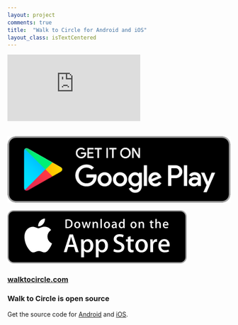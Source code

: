 ```yaml
---
layout: project
comments: true
title:  "Walk to Circle for Android and iOS"
layout_class: isTextCentered
---
```


<div class='embed-container'><iframe src='http://www.youtube.com/embed/9t9X_Psq4vM?rel=0' frameborder='0' allowfullscreen></iframe></div>

<br>

<a href='https://play.google.com/store/apps/details?id=com.evgenii.walktocircle' title='Download Walk to Circle on App Store'><img src='/image/logos/google_play_badge.png' alt='Get Walk to Circle on Google Play' class='isMax200PxWide'></a>

<a href='https://itunes.apple.com/us/app/walk-to-circle/id955310614' title='Download Walk to Circle on App Store'><img src='/image/logos/appstore_badge.png' alt='Download Walk to Circle on App Store' class='isMax200PxWide'></a>

<h3><a href="http://walktocircle.com">walktocircle.com</a><h3>


### Walk to Circle is open source

Get the source code for <a href='https://github.com/evgenyneu/walk-to-circle-android' title='Source code for Walk to Circle Android app'>Android</a> and <a href='https://github.com/evgenyneu/walk-to-circle-ios' title='Source code for Walk to Circle iOS app'>iOS</a>.

